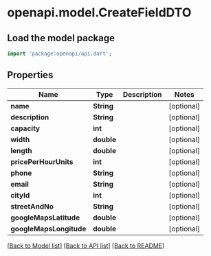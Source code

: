 # openapi.model.CreateFieldDTO

## Load the model package
```dart
import 'package:openapi/api.dart';
```

## Properties
Name | Type | Description | Notes
------------ | ------------- | ------------- | -------------
**name** | **String** |  | [optional] 
**description** | **String** |  | [optional] 
**capacity** | **int** |  | [optional] 
**width** | **double** |  | [optional] 
**length** | **double** |  | [optional] 
**pricePerHourUnits** | **int** |  | [optional] 
**phone** | **String** |  | [optional] 
**email** | **String** |  | [optional] 
**cityId** | **int** |  | [optional] 
**streetAndNo** | **String** |  | [optional] 
**googleMapsLatitude** | **double** |  | [optional] 
**googleMapsLongitude** | **double** |  | [optional] 

[[Back to Model list]](../README.md#documentation-for-models) [[Back to API list]](../README.md#documentation-for-api-endpoints) [[Back to README]](../README.md)


